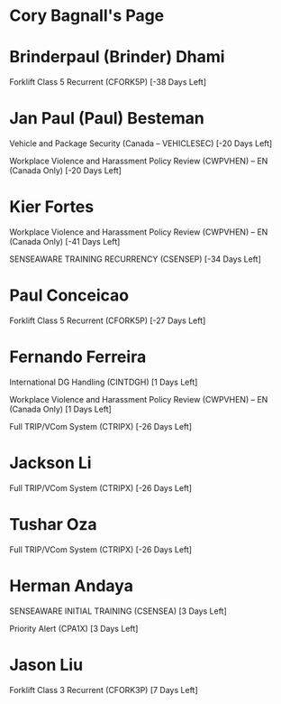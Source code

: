 # Cory Bagnall's Page




# Brinderpaul (Brinder) Dhami


Forklift Class 5 Recurrent (CFORK5P) [-38 Days Left]



# Jan Paul (Paul) Besteman


Vehicle and Package Security (Canada – VEHICLESEC) [-20 Days Left]

Workplace Violence and Harassment Policy Review (CWPVHEN) – EN (Canada Only) [-20 Days Left]



# Kier Fortes


Workplace Violence and Harassment Policy Review (CWPVHEN) – EN (Canada Only) [-41 Days Left]

SENSEAWARE TRAINING RECURRENCY (CSENSEP) [-34 Days Left]



# Paul Conceicao


Forklift Class 5 Recurrent (CFORK5P) [-27 Days Left]



# Fernando Ferreira


International DG Handling (CINTDGH) [1 Days Left]

Workplace Violence and Harassment Policy Review (CWPVHEN) – EN (Canada Only) [1 Days Left]

Full TRIP/VCom System (CTRIPX) [-26 Days Left]



# Jackson Li


Full TRIP/VCom System (CTRIPX) [-26 Days Left]



# Tushar Oza


Full TRIP/VCom System (CTRIPX) [-26 Days Left]



# Herman Andaya


SENSEAWARE INITIAL TRAINING (CSENSEA) [3 Days Left]

Priority Alert (CPA1X) [3 Days Left]



# Jason Liu


Forklift Class 3 Recurrent (CFORK3P) [7 Days Left]



